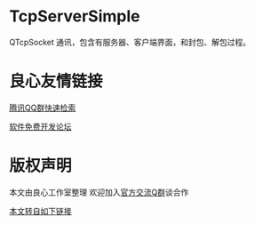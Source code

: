 # TcpServerSimple
QTcpSocket  通讯，包含有服务器、客户端界面，和封包、解包过程。


 # 良心友情链接

[腾讯QQ群快速检索](http://u.720life.cn/s/8cf73f7c)

[软件免费开发论坛](http://u.720life.cn/s/bbb01dc0)

# 版权声明 

本文由良心工作室整理 欢迎加入[官方交流Q群](https://u.720life.cn/s/f2316816)谈合作

[本文转自如下链接](http://u.720life.cn/g/2e71d0f0a5c601172267ba20d3a43c6eccd48d8edd4630e7db4c48b92378344b42a4557567f13229cb173d5be312e5eaeab20e6cce776c6387718c9f33bd8487790357e88c7bdf078e9fd1e3d1aab1dd)